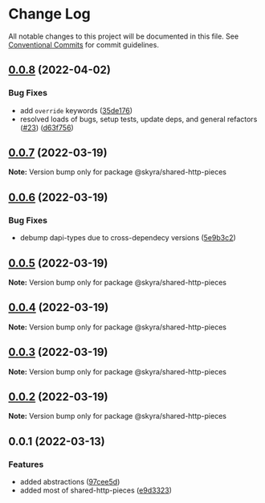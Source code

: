 # Change Log

All notable changes to this project will be documented in this file.
See [Conventional Commits](https://conventionalcommits.org) for commit guidelines.

## [0.0.8](https://github.com/skyra-project/archid-components/compare/@skyra/shared-http-pieces@0.0.7...@skyra/shared-http-pieces@0.0.8) (2022-04-02)

### Bug Fixes

-   add `override` keywords ([35de176](https://github.com/skyra-project/archid-components/commit/35de1764162d633bef44448a6fb51227a1800741))
-   resolved loads of bugs, setup tests, update deps, and general refactors ([#23](https://github.com/skyra-project/archid-components/issues/23)) ([d63f756](https://github.com/skyra-project/archid-components/commit/d63f7569cc81a33e7fbbec8af9673624936a833c))

## [0.0.7](https://github.com/skyra-project/archid-components/compare/@skyra/shared-http-pieces@0.0.6...@skyra/shared-http-pieces@0.0.7) (2022-03-19)

**Note:** Version bump only for package @skyra/shared-http-pieces

## [0.0.6](https://github.com/skyra-project/archid-components/compare/@skyra/shared-http-pieces@0.0.5...@skyra/shared-http-pieces@0.0.6) (2022-03-19)

### Bug Fixes

-   debump dapi-types due to cross-dependecy versions ([5e9b3c2](https://github.com/skyra-project/archid-components/commit/5e9b3c25857a99826d837396bf044e96fae998b3))

## [0.0.5](https://github.com/skyra-project/archid-components/compare/@skyra/shared-http-pieces@0.0.4...@skyra/shared-http-pieces@0.0.5) (2022-03-19)

**Note:** Version bump only for package @skyra/shared-http-pieces

## [0.0.4](https://github.com/skyra-project/archid-components/compare/@skyra/shared-http-pieces@0.0.3...@skyra/shared-http-pieces@0.0.4) (2022-03-19)

**Note:** Version bump only for package @skyra/shared-http-pieces

## [0.0.3](https://github.com/skyra-project/archid-components/compare/@skyra/shared-http-pieces@0.0.2...@skyra/shared-http-pieces@0.0.3) (2022-03-19)

**Note:** Version bump only for package @skyra/shared-http-pieces

## [0.0.2](https://github.com/skyra-project/archid-components/compare/@skyra/shared-http-pieces@0.0.1...@skyra/shared-http-pieces@0.0.2) (2022-03-19)

**Note:** Version bump only for package @skyra/shared-http-pieces

## 0.0.1 (2022-03-13)

### Features

-   added abstractions ([97cee5d](https://github.com/skyra-project/archid-components/commit/97cee5de5a553f5607a37ee3d782193c8046ff71))
-   added most of shared-http-pieces ([e9d3323](https://github.com/skyra-project/archid-components/commit/e9d33234a165aa4b514a3dbe61de65a3427f55f7))
